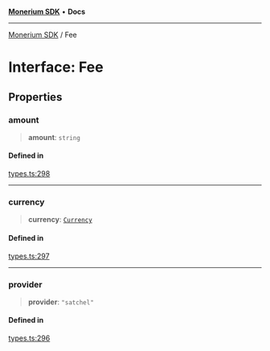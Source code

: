 [**Monerium SDK**](../README.md) • **Docs**

---

[Monerium SDK](../README.md) / Fee

# Interface: Fee

## Properties

### amount

> **amount**: `string`

#### Defined in

[types.ts:298](https://github.com/monerium/js-monorepo/blob/daf0515eb0b1bfcdd9bd49ef605447668fdb0f6a/packages/sdk/src/types.ts#L298)

---

### currency

> **currency**: [`Currency`](../enumerations/Currency.md)

#### Defined in

[types.ts:297](https://github.com/monerium/js-monorepo/blob/daf0515eb0b1bfcdd9bd49ef605447668fdb0f6a/packages/sdk/src/types.ts#L297)

---

### provider

> **provider**: `"satchel"`

#### Defined in

[types.ts:296](https://github.com/monerium/js-monorepo/blob/daf0515eb0b1bfcdd9bd49ef605447668fdb0f6a/packages/sdk/src/types.ts#L296)
